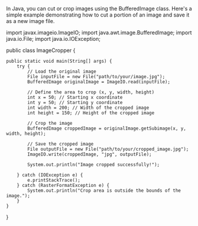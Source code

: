 In Java, you can cut or crop images using the BufferedImage class. Here's a simple example demonstrating how to cut a portion of an image and save it as a new image file.



import javax.imageio.ImageIO;
import java.awt.image.BufferedImage;
import java.io.File;
import java.io.IOException;

public class ImageCropper {

    public static void main(String[] args) {
        try {
            // Load the original image
            File inputFile = new File("path/to/your/image.jpg");
            BufferedImage originalImage = ImageIO.read(inputFile);

            // Define the area to crop (x, y, width, height)
            int x = 50; // Starting x coordinate
            int y = 50; // Starting y coordinate
            int width = 200; // Width of the cropped image
            int height = 150; // Height of the cropped image

            // Crop the image
            BufferedImage croppedImage = originalImage.getSubimage(x, y, width, height);

            // Save the cropped image
            File outputFile = new File("path/to/your/cropped_image.jpg");
            ImageIO.write(croppedImage, "jpg", outputFile);

            System.out.println("Image cropped successfully!");

        } catch (IOException e) {
            e.printStackTrace();
        } catch (RasterFormatException e) {
            System.out.println("Crop area is outside the bounds of the image.");
        }
    }
}
